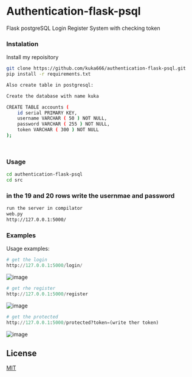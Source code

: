 # Authentication-flask-psql
Flask postgreSQL Login Register System with checking token

### Instalation
Install my repoisitory 
```bash
git clone https://github.com/kuka666/authentication-flask-psql.git
pip install -r requirements.txt

Also create table in postgresql:

Create the database with name kuka

CREATE TABLE accounts (
	id serial PRIMARY KEY,
	username VARCHAR ( 50 ) NOT NULL,
	password VARCHAR ( 255 ) NOT NULL,
	token VARCHAR ( 300 ) NOT NULL
);




```

### Usage
```bash
cd authentication-flask-psql
cd src
```

### in the 19 and 20 rows write the usernmae and password
```bash
run the server in compilator 
web.py
http://127.0.0.1:5000/
```



### Examples

Usage examples:
```python
# get the login
http://127.0.0.1:5000/login/
```
![image](https://user-images.githubusercontent.com/80199144/138552960-bb60f7be-c78d-4f55-9e85-86be5144f0eb.png)
```python
# get rhe register
http://127.0.0.1:5000/register
```
![image](https://user-images.githubusercontent.com/80199144/138553002-4deaf614-3ad4-4d9b-8725-437e7b4cdb97.png)
```python
# get the protected
http://127.0.0.1:5000/protected?token=(write ther token)
```
![image](https://user-images.githubusercontent.com/80199144/138553040-87142734-217c-4d2b-84be-8bd7e95b1ada.png)




## License
[MIT](https://choosealicense.com/licenses/mit/)
